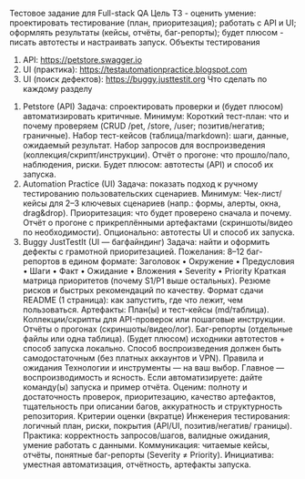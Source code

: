 Тестовое задание для Full-stack QA
Цель ТЗ - оценить умение:
проектировать тестирование (план, приоритезация);
работать с API и UI;
оформлять результаты (кейсы, отчёты, баг-репорты);
будет плюсом - писать автотесты и настраивать запуск.
Объекты тестирования
1. API: https://petstore.swagger.io
2. UI (практика): https://testautomationpractice.blogspot.com
3. UI (поиск дефектов): https://buggy.justtestit.org
   Что сделать по каждому разделу
1) Petstore (API)
   Задача: спроектировать проверки и (будет плюсом) автоматизировать критичные.
   Минимум:
   Короткий тест-план: что и почему проверяем (CRUD /pet, /store, /user; позитив/негатив;
   граничные).
   Набор тест-кейсов (таблица/markdown): шаги, данные, ожидаемый результат.
   Набор запросов для воспроизведения (коллекция/скрипт/инструкции).
   Отчёт о прогоне: что прошло/пало, наблюдения, риски. Будет плюсом: автотесты
   (API) и способ их запуска.
2) Automation Practice (UI)
   Задача: показать подход к ручному тестированию пользовательских сценариев.
   Минимум:
   Чек-лист/кейсы для 2–3 ключевых сценариев (напр.: формы, алерты, окна, drag&drop).
   Приоритезация: что будет проверено сначала и почему.
   Отчёт о прогоне с прикреплёнными артефактами (скриншоты/видео по
   необходимости). Опционально: автотесты UI и способ их запуска.
3) Buggy JustTestIt (UI — багфайндинг)
   Задача: найти и оформить дефекты с грамотной приоритезацией.
   Пожелания:
   8–12 баг-репортов в едином формате: Заголовок • Окружение • Предусловия • Шаги •
   Факт • Ожидание • Вложения • Severity • Priority
   Краткая матрица приоритетов (почему S1/P1 выше остальных).
   Резюме рисков и быстрых рекомендаций по качеству.
   Формат сдачи
   README (1 страница): как запустить, где что лежит, чем пользоваться.
   Артефакты:
   План(ы) и тест-кейсы (md/таблица).
   Коллекции/скрипты для API-проверок или пошаговые инструкции.
   Отчёты о прогонах (скриншоты/видео/лог).
   Баг-репорты (отдельные файлы или одна таблица).
   (Будет плюсом) исходники автотестов + способ запуска локально.
   Способ воспроизведения должен быть самодостаточным (без платных аккаунтов и
   VPN).
   Правила и ожидания
   Технологии и инструменты — на ваш выбор. Главное — воспроизводимость и
   ясность.
   Если автоматизируете: дайте команду(ы) запуска и пример отчёта.
   Оценим: полноту и достаточность проверок, приоритезацию, качество артефактов,
   тщательность при описании багов, аккуратность и структурность репозитория.
   Критерии оценки (вкратце)
   Инженерия тестирования: логичный план, риски, покрытия (API/UI, позитив/негатив/
   границы).
   Практика: корректность запросов/шагов, валидные ожидания, умение работать с
   данными.
   Коммуникация: читаемые кейсы, отчёты, понятные баг-репорты (Severity ≠ Priority).
   Инициатива: уместная автоматизация, отчётность, артефакты запуска.